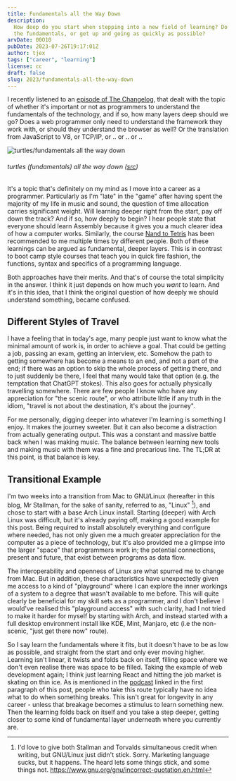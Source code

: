 ```yaml
---
title: Fundamentals all the Way Down
description:
  How deep do you start when stepping into a new field of learning? Do you learn
  the fundamentals, or get up and going as quickly as possible?
arvDate: 00O10
pubDate: 2023-07-26T19:17:01Z
author: tjex
tags: ["career", "learning"]
license: cc
draft: false
slug: 2023/fundamentals-all-the-way-down
---
```


I recently listened to an
[episode of The Changelog](https://changelog.com/jsparty/283), that dealt with
the topic of whether it's important or not as programmers to understand the
fundamentals of the technology, and if so, how many layers deep should we go?
Does a web programmer only need to understand the framework they work with, or
should they understand the browser as well? Or the translation from JavaScript
to V8, or TCP/IP, or .. or .. or ..

![turtles/fundamentals all the way down](/img/2023/turtles-all-the-way-down.jpg)

###### turtles (fundamentals) all the way down ([src](https://i.pinimg.com/originals/96/5d/7b/965d7b06172081b5ece135eda09aad89.jpg))

It's a topic that's definitely on my mind as I move into a career as a
programmer. Particularly as I'm "late" in the "game" after having spent the
majority of my life in music and sound, the question of time allocation carries
significant weight. Will learning deeper right from the start, pay off down the
track? And if so, how deeply to begin? I hear people state that everyone should
learn Assembly because it gives you a much clearer idea of how a computer works.
Similarly, the course [Nand to Tetris](https://www.nand2tetris.org/) has been
recommended to me multiple times by different people. Both of these learnings
can be argued as fundamental, deeper layers. This is in contrast to boot camp
style courses that teach you in quick fire fashion, the functions, syntax and
specifics of a programming language.

Both approaches have their merits. And that's of course the total simplicity in
the answer. I think it just depends on how much you _want_ to learn. And it's in
this idea, that I think the original question of how deeply we should understand
something, became confused.

## Different Styles of Travel

I have a feeling that in today's age, many people just want to know what the
minimal amount of work is, in order to achieve a goal. That could be getting a
job, passing an exam, getting an interview, etc. Somehow the path to getting
somewhere has become a means to an end, and not a part of the end; if there was
an option to skip the whole process of getting there, and to just suddenly be
there, I feel that many would take that option (e.g. the temptation that ChatGPT
stokes). This also goes for actually physically travelling somewhere. There are
few people I know who have any appreciation for "the scenic route", or who
attribute little if any truth in the idiom, "travel is not about the
destination, it's about the journey".

For me personally, digging deeper into whatever I'm learning is something I
enjoy. It makes the journey sweeter. But it can also become a distraction from
actually generating output. This was a constant and massive battle back when I
was making music. The balance between learning new tools and making music with
them was a fine and precarious line. The TL;DR at this point, is that balance is
key.

## Transitional Example

I'm two weeks into a transition from Mac to GNU/Linux (hereafter in this blog,
Mr Stallman, for the sake of sanity, referred to as, "Linux" [^1]), and chose to
start with a base Arch Linux install. Starting (deeper) with Arch Linux was
difficult, but it's already paying off, making a good example for this post.
Being required to install absolutely everything and configure where needed, has
not only given me a much greater appreciation for the computer as a piece of
technology, but it's also provided me a glimpse into the larger "space" that
programmers work in; the potential connections, present and future, that exist
between programs as data flow.

The interoperability and openness of Linux are what spurred me to change from
Mac. But in addition, these characteristics have unexpectedly given me access to
a kind of "playground" where I can explore the inner workings of a system to a
degree that wasn't available to me before. This will quite clearly be beneficial
for my skill sets as a programmer, and I don't believe I would've realised this
"playground access" with such clarity, had I not tried to make it harder for
myself by starting with Arch, and instead started with a full desktop
environment install like KDE, Mint, Manjaro, etc (i.e the non-scenic, "just get
there now" route).

So I say learn the fundamentals where it fits, but it doesn't have to be as low
as possible, and straight from the start and only ever moving higher. Learning
isn't linear, it twists and folds back on itself, filling space where we don't
even realise there was space to be filled. Taking the example of web development
again; I think just learning React and hitting the job market is skating on thin
ice. As is mentioned in the [podcast](https://changelog.com/jsparty/283) linked
in the first paragraph of this post, people who take this route typically have
no idea what to do when something breaks. This isn't great for longevity in any
career - unless that breakage becomes a stimulus to learn something new. Then
the learning folds back on itself and you take a step deeper, getting closer to
some kind of fundamental layer underneath where you currently are.

[^1]:
    I'd love to give both Stallman and Torvalds simultaneous credit when
    writing, but GNU/Linux just didn't stick. Sorry. Marketing language sucks,
    but it happens. The heard lets some things stick, and some things not.
    https://www.gnu.org/gnu/incorrect-quotation.en.html
